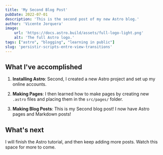 ```yaml
---
title: 'My Second Blog Post'
pubDate: 2022-07-01
description: 'This is the second post of my new Astro blog.'
author: 'Vicente Jorquera'
image:
    url: 'https://docs.astro.build/assets/full-logo-light.png'
    alt: 'The full Astro logo.'
tags: ["astro", "blogging", "learning in public"]
slug: 'persistir-scripts-entre-view-transitions'
---
```


## What I've accomplished

1. **Installing Astro**: Second, I created a new Astro project and set up my online accounts.

2. **Making Pages**: I then learned how to make pages by creating new `.astro` files and placing them in the `src/pages/` folder.

3. **Making Blog Posts**: This is my Second blog post! I now have Astro pages and Markdown posts!

## What's next

I will finish the Astro tutorial, and then keep adding more posts. Watch this space for more to come.